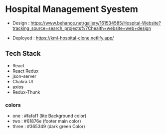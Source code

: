 # Hospital Management Syestem

- Design : https://www.behance.net/gallery/161534585/Hospital-Website?tracking_source=search_projects%7Chealth+website+web+design

- Deployed : https://kml-hospital-clone.netlify.app/

## Tech Stack

- React
- React Redux
- json-server
- Chakra UI
- axios
- Redux-Thunk

### colors

- one : #fafaf1 (lite Background color)
- two : #61876e (footer main color)
- three : #365349 (dark green Color)
